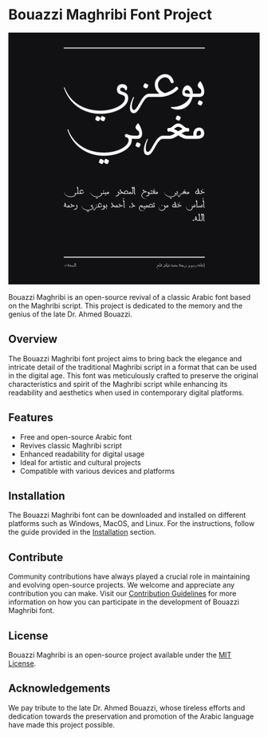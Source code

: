 # Bouazzi Maghribi Font Project

![Logo](samples/sample-001.png)

Bouazzi Maghribi is an open-source revival of a classic Arabic font based on the Maghribi script. This project is dedicated to the memory and the genius of the late Dr. Ahmed Bouazzi.

## Overview

The Bouazzi Maghribi font project aims to bring back the elegance and intricate detail of the traditional Maghribi script in a format that can be used in the digital age. This font was meticulously crafted to preserve the original characteristics and spirit of the Maghribi script while enhancing its readability and aesthetics when used in contemporary digital platforms.

## Features

- Free and open-source Arabic font
- Revives classic Maghribi script
- Enhanced readability for digital usage
- Ideal for artistic and cultural projects
- Compatible with various devices and platforms

## Installation

The Bouazzi Maghribi font can be downloaded and installed on different platforms such as Windows, MacOS, and Linux. For the instructions, follow the guide provided in the [Installation](installation_guide.md) section.

## Contribute

Community contributions have always played a crucial role in maintaining and evolving open-source projects. We welcome and appreciate any contribution you can make. Visit our [Contribution Guidelines](contribution_guide.md) for more information on how you can participate in the development of Bouazzi Maghribi font.

## License

Bouazzi Maghribi is an open-source project available under the [MIT License](license.md).

## Acknowledgements

We pay tribute to the late Dr. Ahmed Bouazzi, whose tireless efforts and dedication towards the preservation and promotion of the Arabic language have made this project possible.
